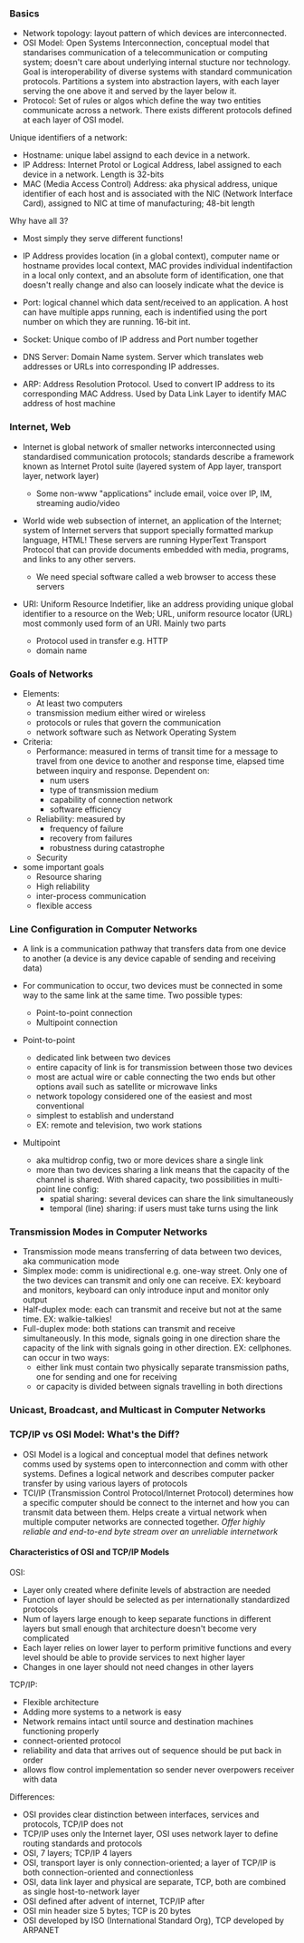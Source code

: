 ### Basics
* Network topology: layout pattern of which devices are interconnected.
* OSI Model: Open Systems Interconnection, conceptual model that standarises communication of a telecommunication or computing system; doesn't care about underlying internal stucture nor technology. Goal is interoperability of diverse systems with standard communication protocols.
Partitions a system into abstraction layers, with each layer serving the one above it and served by the layer below it.
* Protocol: Set of rules or algos which define the way two entities communicate across a network. There exists different protocols defined at each layer of OSI model.

Unique identifiers of a network:
* Hostname: unique label assignd to each device in a network.
* IP Address: Internet Protol or Logical Address, label assigned to each device in a network. Length is 32-bits
* MAC (Media Access Control) Address: aka physical address, unique identifier of each host and is associated with the NIC (Network Interface Card), assigned to NIC at time of manufacturing; 48-bit length

Why have all 3?
* Most simply they serve different functions!
* IP Address provides location (in a global context), computer name or hostname provides local context, MAC provides individual indentifaction in a local only context, and an absolute form of identification, one that doesn't really change and also can loosely indicate what the device is

* Port: logical channel which data sent/received to an application. A host can have multiple apps running, each is indentified using the port number on which they are running. 16-bit int.
* Socket: Unique combo of IP address and Port number together

* DNS Server: Domain Name system. Server which translates web addresses or URLs into corresponding IP addresses.
* ARP: Address Resolution Protocol. Used to convert IP address to its corresponding MAC Address. Used by Data Link Layer to identify MAC address of host machine

### Internet, Web
* Internet is global network of smaller networks interconnected using standardised communication protocols; standards describe a framework known as Internet Protol suite (layered system of App layer, transport layer, network layer)
    - Some non-www "applications" include email, voice over IP, IM, streaming audio/video


* World wide web subsection of internet, an application of the Internet; system of Internet servers that support specially formatted markup language, HTML! These servers are running HyperText Transport Protocol that can provide documents embedded with media, programs, and links to any other servers.
    - We need special software called a web browser to access these servers

* URI: Uniform Resource Indetifier, like an address providing unique global identifier to a resource on the Web; URL, uniform resource locator (URL) most commonly used form of an URI. Mainly two parts
    - Protocol used in transfer e.g. HTTP
    - domain name

### Goals of Networks
* Elements:
    - At least two computers
    - transmission medium either wired or wireless
    - protocols or rules that govern the communication
    - network software such as Network Operating System
* Criteria:
    - Performance: measured in terms of transit time for a message to travel from one device to another and response time, elapsed time between inquiry and response. Dependent on:
        - num users
        - type of transmission medium
        - capability of connection network
        - software efficiency
    - Reliability: measured by
        - frequency of failure
        - recovery from failures
        - robustness during catastrophe
    - Security
* some important goals
    - Resource sharing
    - High reliability
    - inter-process communication
    - flexible access

### Line Configuration in Computer Networks
* A link is a communication pathway that transfers data from one device to another (a device is any device capable of sending and receiving data)
* For communication to occur, two devices must be connected in some way to the same link at the same time. Two possible types:
    - Point-to-point connection
    - Multipoint connection

* Point-to-point
    - dedicated link between two devices
    - entire capacity of link is for transmission between those two devices
    - most are actual wire or cable connecting the two ends but other options avail such as satellite or microwave links
    - network topology considered one of the easiest and most conventional
    - simplest to establish and understand
    - EX: remote and television, two work stations

* Multipoint
    - aka multidrop config, two or more devices share a single link
    - more than two devices sharing a link means that the capacity of the channel is shared. With shared capacity, two possibilities in multi-point line config:
        - spatial sharing: several devices can share the link simultaneously
        - temporal (line) sharing: if users must take turns using the link

### Transmission Modes in Computer Networks
* Transmission mode means transferring of data between two devices, aka communication mode
* Simplex mode: comm is unidirectional e.g. one-way street. Only one of the two devices can transmit and only one can receive. EX: keyboard and monitors, keyboard can only introduce input and monitor only output
* Half-duplex mode: each can transmit and receive but not at the same time. EX: walkie-talkies!
* Full-duplex mode: both stations can transmit and receive simultaneously. In this mode, signals going in one direction share the capacity of the link with signals going in other direction. EX: cellphones.
can occur in two ways:
    - either link must contain two physically separate transmission paths, one for sending and one for receiving
    - or capacity is divided between signals travelling in both directions

### Unicast, Broadcast, and Multicast in Computer Networks


### TCP/IP vs OSI Model: What's the Diff?
* OSI Model is a logical and conceptual model that defines network comms used by systems open to interconnection and comm with other systems. Defines a logical network and describes computer packer transfer by using various layers of protocols
* TCI/IP (Transmission Control Protocol/Internet Protocol) determines how a specific computer should be connect to the internet and how you can transmit data between them. Helps create a virtual network when multiple computer networks are connected together. *Offer highly reliable and end-to-end byte stream over an unreliable internetwork*


#### Characteristics of OSI and TCP/IP Models
OSI:
* Layer only created where definite levels of abstraction are needed
* Function of layer should be selected as per internationally standardized protocols
* Num of layers large enough to keep separate functions in different layers but small enough that architecture doesn't become very complicated
* Each layer relies on lower layer to perform primitive functions and every level should be able to provide services to next higher layer
* Changes in one layer should not need changes in other layers

TCP/IP:
* Flexible architecture
* Adding more systems to a network is easy
* Network remains intact until source and destination machines functioning properly
* connect-oriented protocol
* reliability and data that arrives out of sequence should be put back in order
* allows flow control implementation so sender never overpowers receiver with data

Differences:
* OSI provides clear distinction between interfaces, services and protocols, TCP/IP does not
* TCP/IP uses only the Internet layer, OSI uses network layer to define routing standards and protocols
* OSI, 7 layers; TCP/IP 4 layers
* OSI, transport layer is only connection-oriented; a layer of TCP/IP is both connection-oriented and connectionless
* OSI, data link layer and physical are separate, TCP, both are combined as single host-to-network layer
* OSI defined after advent of internet, TCP/IP after
* OSI min header size 5 bytes; TCP is 20 bytes
* OSI developed by ISO (International Standard Org), TCP developed by ARPANET

